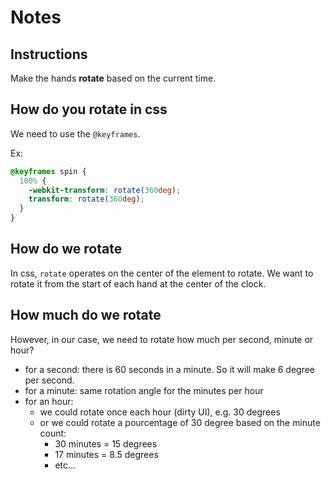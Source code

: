 # Notes

## Instructions

Make the hands **rotate** based on the current time.

## How do you rotate in css

We need to use the `@keyframes`.

Ex:

```css
@keyframes spin {
  100% {
    -webkit-transform: rotate(360deg);
    transform: rotate(360deg);
  }
}
```

## How do we rotate

In css, `rotate` operates on the center of the element to rotate.
We want to rotate it from the start of each hand at the center of the clock.

## How much do we rotate

However, in our case, we need to rotate how much per second, minute or hour?

- for a second: there is 60 seconds in a minute. So it will make 6 degree per second.
- for a minute: same rotation angle for the minutes per hour
- for an hour:
  - we could rotate once each hour (dirty UI), e.g. 30 degrees
  - or we could rotate a pourcentage of 30 degree based on the minute count:
    - 30 minutes = 15 degrees
    - 17 minutes = 8.5 degrees
    - etc...
